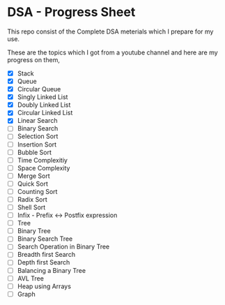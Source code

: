 # DSA - Progress Sheet
This repo consist of the Complete DSA meterials which I prepare for my use.

These are the topics which I got from a youtube channel and here are my progress on them,

- [x] Stack
- [x] Queue
- [x] Circular Queue
- [x] Singly Linked List
- [x] Doubly Linked List
- [x] Circular Linked List
- [x] Linear Search
- [ ] Binary Search
- [ ] Selection Sort
- [ ] Insertion Sort
- [ ] Bubble Sort
- [ ] Time Complexitiy
- [ ] Space Complexity
- [ ] Merge Sort
- [ ] Quick Sort
- [ ] Counting Sort
- [ ] Radix Sort
- [ ] Shell Sort
- [ ] Infix - Prefix <-> Postfix expression
- [ ] Tree
- [ ] Binary Tree
- [ ] Binary Search Tree
- [ ] Search Operation in Binary Tree
- [ ] Breadth first Search
- [ ] Depth first Search
- [ ] Balancing a Binary Tree
- [ ] AVL Tree
- [ ] Heap using Arrays
- [ ] Graph
